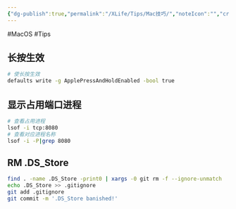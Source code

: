 ```yaml
---
{"dg-publish":true,"permalink":"/XLife/Tips/Mac技巧/","noteIcon":"","created":"2025-03-21T14:58:32.083+08:00"}
---
```


#MacOS #Tips

## 长按生效

```bash
# 使长按生效
defaults write -g ApplePressAndHoldEnabled -bool true
```

## 显示占用端口进程
```bash
# 查看占用进程
lsof -i tcp:8080
# 查看对应进程名称
lsof -i -P|grep 8080
```
## RM .DS_Store

```bash
find . -name .DS_Store -print0 | xargs -0 git rm -f --ignore-unmatch
echo .DS_Store >> .gitignore
git add .gitignore
git commit -m '.DS_Store banished!'
```